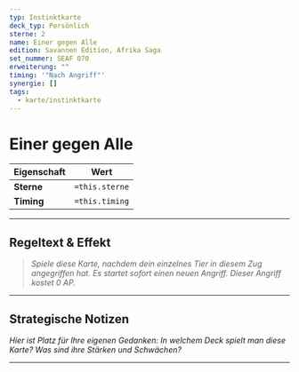 ```yaml
---
typ: Instinktkarte
deck_typ: Persönlich
sterne: 2
name: Einer gegen Alle
edition: Savannen Edition, Afrika Saga
set_nummer: SEAF 070
erweiterung: ""
timing: '"Nach Angriff"'
synergie: []
tags:
  - karte/instinktkarte
---
```


# Einer gegen Alle

| Eigenschaft | Wert |
|---|---|
| **Sterne** | `=this.sterne` |
| **Timing** | `=this.timing` |

---
## Regeltext & Effekt

> *Spiele diese Karte, nachdem dein einzelnes Tier in diesem Zug angegriffen hat. Es startet sofort einen neuen Angriff. Dieser Angriff kostet 0 AP.*

---
## Strategische Notizen

*Hier ist Platz für Ihre eigenen Gedanken: In welchem Deck spielt man diese Karte? Was sind ihre Stärken und Schwächen?*

---
